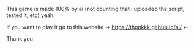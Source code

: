 This game is made 100% by ai (not counting that i uploaded the script, tested it, etc) yeah.

If you want to play it go to this website -> https://thonkkk.github.io/ai/ <-

Thank you
